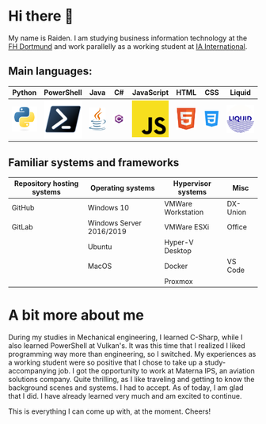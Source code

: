 # Hi there 👋

My name is Raiden. I am studying business information technology at the [FH Dortmund][1] and work parallelly as a working student at [IA International][2].

[1]: https://www.fh-dortmund.de
[2]: https://ia-international.de/

## Main languages:

|  Python   | PowerShell |   Java    |    C#     | JavaScript |   HTML    |    CSS    |   Liquid   |
| :-------: | :--------: | :-------: | :-------: | :--------: | :-------: | :-------: | :--------: |
| ![img][3] | ![img][4]  | ![img][5] | ![img][6] | ![img][7]  | ![img][8] | ![img][9] | ![img][10] |

[3]: https://raw.githubusercontent.com/raiden-e/raiden-e/main/img/python.svg
[4]: https://raw.githubusercontent.com/raiden-e/raiden-e/main/img/powershell.svg
[5]: https://raw.githubusercontent.com/raiden-e/raiden-e/main/img/java.svg
[6]: https://raw.githubusercontent.com/raiden-e/raiden-e/main/img/csharp.svg
[7]: https://raw.githubusercontent.com/raiden-e/raiden-e/main/img/javascript.svg
[8]: https://raw.githubusercontent.com/raiden-e/raiden-e/main/img/html.svg
[9]: https://raw.githubusercontent.com/raiden-e/raiden-e/main/img/css.svg
[10]: https://raw.githubusercontent.com/raiden-e/raiden-e/main/img/Liquid.png
[11]: https://raw.githubusercontent.com/raiden-e/raiden-e/main/img/swift.svg

## Familiar systems and frameworks

| Repository hosting systems | Operating systems        | Hypervisor systems | Misc     |
| -------------------------- | ------------------------ | ------------------ | -------- |
| GitHub                     | Windows 10               | VMWare Workstation | DX-Union |
| GitLab                     | Windows Server 2016/2019 | VMWare ESXi        | Office   |
|                            | Ubuntu                   | Hyper-V Desktop    |          |
|                            | MacOS                    | Docker             | VS Code  |
|                            |                          | Proxmox            |          |

# A bit more about me

During my studies in Mechanical engineering, I learned C-Sharp, while I also learned PowerShell at Vulkan's.
It was this time that I realized I liked programming way more than engineering, so I switched.
My experiences as a working student were so positive that I chose to take up a study-accompanying job.
I got the opportunity to work at Materna IPS, an aviation solutions company. Quite thrilling, as I like traveling and getting to know the background scenes and systems.
I had to accept. As of today, I am glad that I did. I have already learned very much and am excited to continue.

This is everything I can come up with, at the moment. Cheers!
